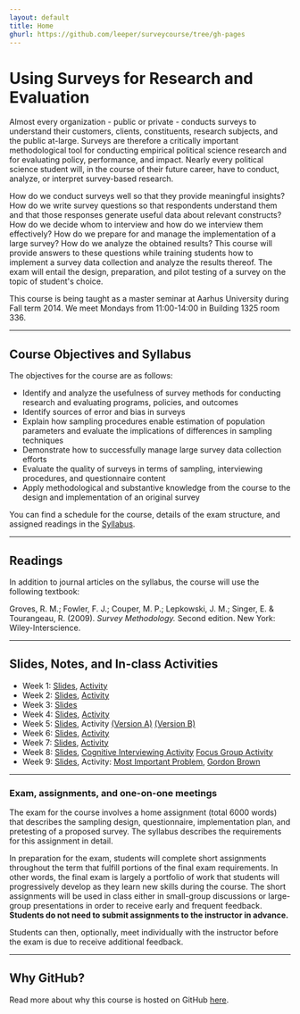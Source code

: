 ```yaml
---
layout: default
title: Home
ghurl: https://github.com/leeper/surveycourse/tree/gh-pages
---
```


# Using Surveys for Research and Evaluation #

Almost every organization - public or private - conducts surveys to understand their customers, clients, constituents, research subjects, and the public at-large. Surveys are therefore a critically important methodological tool for conducting empirical political science research and for evaluating policy, performance, and impact. Nearly every political science student will, in the course of their future career, have to conduct, analyze, or interpret survey-based research.

How do we conduct surveys well so that they provide meaningful insights? How do we write survey questions so that respondents understand them and that those responses generate useful data about relevant constructs? How do we decide whom to interview and how do we interview them effectively? How do we prepare for and manage the implementation of a large survey? How do we analyze the obtained results? This course will provide answers to these questions while training students how to implement a survey data collection and analyze the results thereof. The exam will entail the design, preparation, and pilot testing of a survey on the topic of student's choice.

This course is being taught as a master seminar at Aarhus University during Fall term 2014. We meet Mondays from 11:00-14:00 in Building 1325 room 336.

---
## Course Objectives and Syllabus ##

The objectives for the course are as follows:

 - Identify and analyze the usefulness of survey methods for conducting research and evaluating programs, policies, and outcomes
 - Identify sources of error and bias in surveys
 - Explain how sampling procedures enable estimation of population parameters and evaluate the implications of differences in sampling techniques
 - Demonstrate how to successfully manage large survey data collection efforts
 - Evaluate the quality of surveys in terms of sampling, interviewing procedures, and questionnaire content 
 - Apply methodological and substantive knowledge from the course to the design and implementation of an original survey

You can find a schedule for the course, details of the exam structure, and assigned readings in the [Syllabus](Syllabus/Syllabus.pdf).

---
## Readings ##

In addition to journal articles on the syllabus, the course will use the following textbook:

Groves, R. M.; Fowler, F. J.; Couper, M. P.; Lepkowski, J. M.; Singer, E. & Tourangeau, R. (2009). *Survey Methodology.* Second edition. New York: Wiley-Interscience.


---
## Slides, Notes, and In-class Activities ##

 - Week 1: [Slides](Slides/Week1.pdf), [Activity](Activities/Week1.pdf)
 - Week 2: [Slides](Slides/Week2.pdf), [Activity](Activities/Week2.pdf)
 - Week 3: [Slides](Slides/Week3.pdf)
 - Week 4: [Slides](Slides/Week4.pdf), [Activity](Activities/Week4.pdf)
 - Week 5: [Slides](Slides/Week5.pdf), Activity [(Version A)](Activities/Week5a.pdf) [(Version B)](Activities/Week5b.pdf)
 - Week 6: [Slides](Slides/Week6.pdf), [Activity](Activities/Week6.pdf)
 - Week 7: [Slides](Slides/Week7.pdf), [Activity](Activities/Week7.pdf)
 - Week 8: [Slides](Slides/Week8.pdf), [Cognitive Interviewing Activity](Activities/Week8a.pdf) [Focus Group Activity](Activities/Week8b.pdf)
 - Week 9: [Slides](Slides/Week9.pdf), Activity: [Most Important Problem](Activities/ANES2012OpenEndedMIP.txt), [Gordon Brown](Activities/ANES2012OpenEndedGordonBrown.txt)

---
### Exam, assignments, and one-on-one meetings ###

The exam for the course involves a home assignment (total 6000 words) that describes the sampling design, questionnaire, implementation plan, and pretesting of a proposed survey. The syllabus describes the requirements for this assignment in detail.

In preparation for the exam, students will complete short assignments throughout the term that fulfill portions of the final exam requirements. In other words, the final exam is largely a portfolio of work that students will progressively develop as they learn new skills during the course. The short assignments will be used in class either in small-group discussions or large-group presentations in order to receive early and frequent feedback. **Students do not need to submit assignments to the instructor in advance.**

Students can then, optionally, meet individually with the instructor before the exam is due to receive additional feedback.

---
## Why GitHub? ##

Read more about why this course is hosted on GitHub [here](fork.html).
